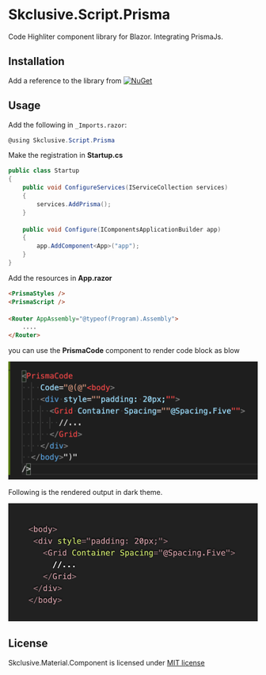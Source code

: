 Skclusive.Script.Prisma
=============================

Code Highliter component library for Blazor. Integrating PrismaJs.

## Installation

Add a reference to the library from [![NuGet](https://img.shields.io/nuget/v/Skclusive.Script.Prisma.svg)](https://www.nuget.org/packages/Skclusive.Script.Prisma/)

## Usage

Add the following in `_Imports.razor`:

```cs
@using Skclusive.Script.Prisma
```

Make the registration in **Startup.cs**

```cs
public class Startup
{
    public void ConfigureServices(IServiceCollection services)
    {
        services.AddPrisma();
    }

    public void Configure(IComponentsApplicationBuilder app)
    {
        app.AddComponent<App>("app");
    }
}
```

Add the resources in **App.razor**

```html
<PrismaStyles />
<PrismaScript />

<Router AppAssembly="@typeof(Program).Assembly">
    ....
</Router>
```

you can use the **PrismaCode** component to render code block as blow

![PrismaCode](images/usage.png)

Following is the rendered output in dark theme.

![Code Rendered](images/rendered.png)

## License

Skclusive.Material.Component is licensed under [MIT license](http://www.opensource.org/licenses/mit-license.php)
